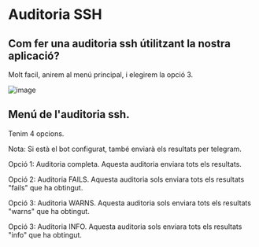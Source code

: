 # Auditoria SSH

## Com fer una auditoria ssh útilitzant la nostra aplicació?

Molt facil, anirem al menú principal, i elegirem la opció 3.

![image](https://user-images.githubusercontent.com/80519737/169099657-16579727-91c8-4f0e-8d83-b90aa7c2d63d.png)

## Menú de l'auditoria ssh.

Tenim 4 opcions.

Nota: Si està el bot configurat, també enviarà els resultats per telegram.

Opció 1:  Auditoria completa. Aquesta auditoria enviara tots els resultats.

Opció 2: Auditoria FAILS. Aquesta auditoria sols enviara tots els resultats "fails" que ha obtingut.

Opció 3: Auditoria WARNS. Aquesta auditoria sols enviara tots els resultats "warns" que ha obtingut.

Opció 3: Auditoria INFO. Aquesta auditoria sols enviara tots els resultats "info" que ha obtingut.
